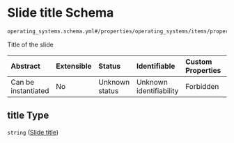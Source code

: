 # Slide title Schema

```txt
operating_systems.schema.yml#/properties/operating_systems/items/properties/slideshow/items/properties/title
```

Title of the slide

| Abstract            | Extensible | Status         | Identifiable            | Custom Properties | Additional Properties | Access Restrictions | Defined In                                                          |
| :------------------ | :--------- | :------------- | :---------------------- | :---------------- | :-------------------- | :------------------ | :------------------------------------------------------------------ |
| Can be instantiated | No         | Unknown status | Unknown identifiability | Forbidden         | Allowed               | none                | [device.schema.json*](../device.schema.json "open original schema") |

## title Type

`string` ([Slide title](device-properties-operating-systems-operating-system-properties-slideshow-slide-properties-slide-title.md))
